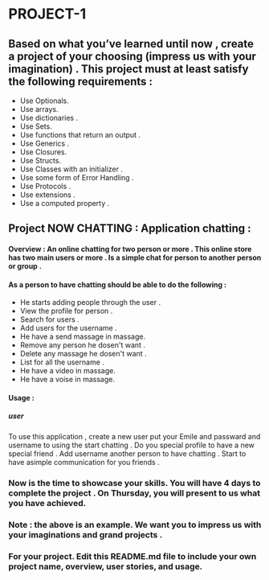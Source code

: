 # PROJECT-1


## Based on what you’ve learned until now , create a project of your choosing (impress us with your imagination) . This project must at least satisfy the following requirements :

- Use Optionals.
- Use arrays.
- Use dictionaries .
- Use Sets.
- Use functions that return an output . 
- Use Generics .
- Use Closures.
- Use Structs.
- Use Classes with an initializer .
- Use some form of Error Handling .
- Use Protocols . 
- Use extensions . 
- Use a computed property . 

##  Project NOW CHATTING :  Application chatting :

#### Overview : An online chatting for two person or more . This online store has two main users or more . Is a simple chat for person to another person or group .

#### As a person to have chatting should be able to do the following :
- He starts adding people through the user . 
- View the profile for person .
- Search for users .
- Add users for the username .
- He have a send massage in massage.
- Remove any person he dosen't want .
- Delete any massage he dosen't want .
- List for all the username . 
- He have a video in massage. 
- He have a voise in massage.

#### Usage :

##### user
To use this application , create a new user put your Emile and passward and username to using the start chatting . Do you special profile to have a new special friend . Add username another person to have chatting . Start to have asimple communication for you friends .



### Now is the time to showcase your skills. You will have 4 days to complete the project . On Thursday, you will present to us what you have achieved. 

### Note : the above is an example. We want you to impress us with your imaginations and grand projects . 

### For your project. Edit this README.md file to include your own project name,  overview, user stories, and usage. 
